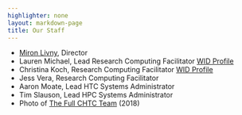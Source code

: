 ```yaml
---
highlighter: none
layout: markdown-page
title: Our Staff
---
```



-   [Miron Livny](http://en.wikipedia.org/wiki/Miron_Livny), Director
-   Lauren Michael, Lead Research Computing Facilitator [WID
    Profile](http://wid.wisc.edu/profile/lauren-michael/)
-   Christina Koch, Research Computing Facilitator [WID
    Profile](http://wid.wisc.edu/profile/christina-koch/)
-   Jess Vera, Research Computing Facilitator
-   Aaron Moate, Lead HTC Systems Administrator
-   Tim Slauson, Lead HPC Systems Administrator
-   Photo of [The Full CHTC
    Team](http://research.cs.wisc.edu/htcondor/people.html) (2018)
